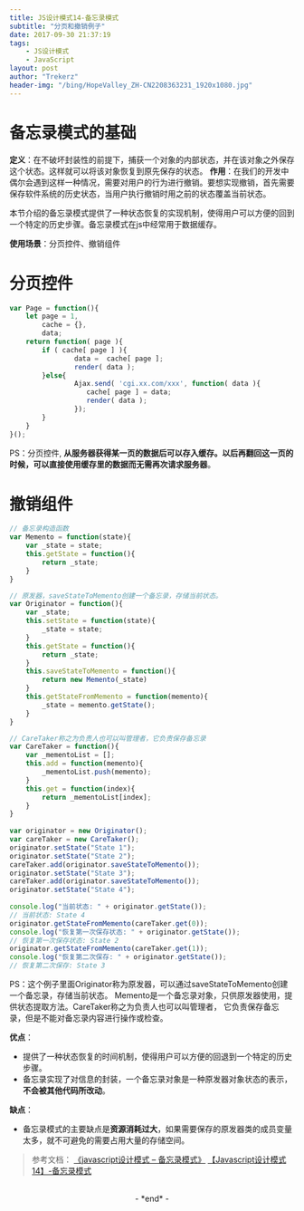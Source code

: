 ```yaml
---
title: JS设计模式14-备忘录模式
subtitle: "分页和撤销例子"
date: 2017-09-30 21:37:19
tags: 
	- JS设计模式
	- JavaScript
layout: post
author: "Trekerz"
header-img: "/bing/HopeValley_ZH-CN2208363231_1920x1080.jpg"
---
```


# **备忘录模式的基础**

**定义**：在不破坏封装性的前提下，捕获一个对象的内部状态，并在该对象之外保存这个状态。这样就可以将该对象恢复到原先保存的状态。
**作用**：在我们的开发中偶尔会遇到这样一种情况，需要对用户的行为进行撤销。要想实现撤销，首先需要保存软件系统的历史状态，当用户执行撤销时用之前的状态覆盖当前状态。

本节介绍的备忘录模式提供了一种状态恢复的实现机制，使得用户可以方便的回到一个特定的历史步骤。备忘录模式在js中经常用于数据缓存。

**使用场景**：分页控件、撤销组件    

# **分页控件**

```js
var Page = function(){
	let page = 1,
		cache = {},
		data;
	return function( page ){
		if ( cache[ page ] ){
				data =  cache[ page ];
				render( data );
		}else{
				Ajax.send( 'cgi.xx.com/xxx', function( data ){
				   cache[ page ] = data;
				   render( data );
				});
		}
	}
}();
```

PS：分页控件, **从服务器获得某一页的数据后可以存入缓存。以后再翻回这一页的时候，可以直接使用缓存里的数据而无需再次请求服务器**。

# **撤销组件**

```js
// 备忘录构造函数
var Memento = function(state){
	var _state = state;
	this.getState = function(){
		return _state;
	}
}

// 原发器，saveStateToMemento创建一个备忘录，存储当前状态。
var Originator = function(){
	var _state;
	this.setState = function(state){
		_state = state;
	}
	this.getState = function(){
		return _state;
	}
	this.saveStateToMemento = function(){
		return new Memento(_state)
	}
	this.getStateFromMemento = function(memento){
		_state = memento.getState();
	}
}

// CareTaker称之为负责人也可以叫管理者，它负责保存备忘录
var CareTaker = function(){
	var _mementoList = [];
	this.add = function(memento){
		_mementoList.push(memento);
	}
	this.get = function(index){
		return _mementoList[index];
	}
}
 
var originator = new Originator();
var careTaker = new CareTaker();
originator.setState("State 1");
originator.setState("State 2");
careTaker.add(originator.saveStateToMemento());
originator.setState("State 3");
careTaker.add(originator.saveStateToMemento());
originator.setState("State 4");
 
console.log("当前状态: " + originator.getState());
// 当前状态: State 4
originator.getStateFromMemento(careTaker.get(0));
console.log("恢复第一次保存状态: " + originator.getState());
// 恢复第一次保存状态: State 2
originator.getStateFromMemento(careTaker.get(1));
console.log("恢复第二次保存: " + originator.getState());
// 恢复第二次保存: State 3
```

PS：这个例子里面Originator称为原发器，可以通过saveStateToMemento创建一个备忘录，存储当前状态。    Memento是一个备忘录对象，只供原发器使用，提供状态提取方法。CareTaker称之为负责人也可以叫管理者，    它负责保存备忘录，但是不能对备忘录内容进行操作或检查。

**优点**：    

- 提供了一种状态恢复的时间机制，使得用户可以方便的回退到一个特定的历史步骤。    
- 备忘录实现了对信息的封装，一个备忘录对象是一种原发器对象状态的表示，**不会被其他代码所改动**。

**缺点**：    

- 备忘录模式的主要缺点是**资源消耗过大**，如果需要保存的原发器类的成员变量太多，就不可避免的需要占用大量的存储空间。

> 参考文档：
> [《javascript设计模式 – 备忘录模式》](http://www.isjs.cn/?p=998)
> [【Javascript设计模式14】-备忘录模式](http://www.alloyteam.com/2012/10/commonly-javascript-design-patterns-memorandum-mode/)

<br/>

<center>-&nbsp;*end*&nbsp;-</center>

<br/>